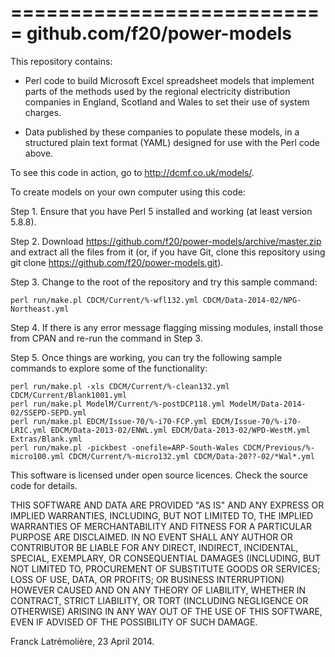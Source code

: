 ===========================
github.com/f20/power-models
===========================

This repository contains:

* Perl code to build Microsoft Excel spreadsheet models that implement parts of the methods used
by the regional electricity distribution companies in England, Scotland and Wales to set their
use of system charges.

* Data published by these companies to populate these models, in a structured plain text format
(YAML) designed for use with the Perl code above.

To see this code in action, go to http://dcmf.co.uk/models/.

To create models on your own computer using this code:

Step 1. Ensure that you have Perl 5 installed and working (at least version 5.8.8).

Step 2. Download https://github.com/f20/power-models/archive/master.zip and extract all the files from it
(or, if you have Git, clone this repository using git clone https://github.com/f20/power-models.git).

Step 3. Change to the root of the repository and try this sample command:

    perl run/make.pl CDCM/Current/%-wfl132.yml CDCM/Data-2014-02/NPG-Northeast.yml

Step 4. If there is any error message flagging missing modules, install those from CPAN and re-run the command in Step 3.

Step 5. Once things are working, you can try the following sample commands to explore some of the functionality:

    perl run/make.pl -xls CDCM/Current/%-clean132.yml CDCM/Current/Blank1001.yml
    perl run/make.pl ModelM/Current/%-postDCP118.yml ModelM/Data-2014-02/SSEPD-SEPD.yml
    perl run/make.pl EDCM/Issue-70/%-i70-FCP.yml EDCM/Issue-70/%-i70-LRIC.yml EDCM/Data-2013-02/ENWL.yml EDCM/Data-2013-02/WPD-WestM.yml Extras/Blank.yml
    perl run/make.pl -pickbest -onefile=ARP-South-Wales CDCM/Previous/%-micro100.yml CDCM/Current/%-micro132.yml CDCM/Data-20??-02/*Wal*.yml
    
This software is licensed under open source licences. Check the source code for details.

THIS SOFTWARE AND DATA ARE PROVIDED "AS IS" AND ANY EXPRESS OR IMPLIED WARRANTIES, INCLUDING,
BUT NOT LIMITED TO, THE IMPLIED WARRANTIES OF MERCHANTABILITY AND FITNESS FOR A PARTICULAR
PURPOSE ARE DISCLAIMED. IN NO EVENT SHALL ANY AUTHOR OR CONTRIBUTOR BE LIABLE FOR ANY DIRECT,
INDIRECT, INCIDENTAL, SPECIAL, EXEMPLARY, OR CONSEQUENTIAL DAMAGES (INCLUDING, BUT NOT LIMITED
TO, PROCUREMENT OF SUBSTITUTE GOODS OR SERVICES; LOSS OF USE, DATA, OR PROFITS; OR BUSINESS
INTERRUPTION) HOWEVER CAUSED AND ON ANY THEORY OF LIABILITY, WHETHER IN CONTRACT, STRICT
LIABILITY, OR TORT (INCLUDING NEGLIGENCE OR OTHERWISE) ARISING IN ANY WAY OUT OF THE USE OF THIS
SOFTWARE, EVEN IF ADVISED OF THE POSSIBILITY OF SUCH DAMAGE.

Franck Latrémolière, 23 April 2014.
